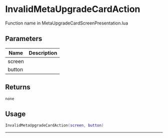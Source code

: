 # InvalidMetaUpgradeCardAction

Function name in MetaUpgradeCardScreenPresentation.lua

## Parameters

| Name   | Description |
| ------ | ----------- |
| screen |             |
| button |             |

## Returns

`none`

## Usage

```lua
InvalidMetaUpgradeCardAction(screen, button)
```

---
